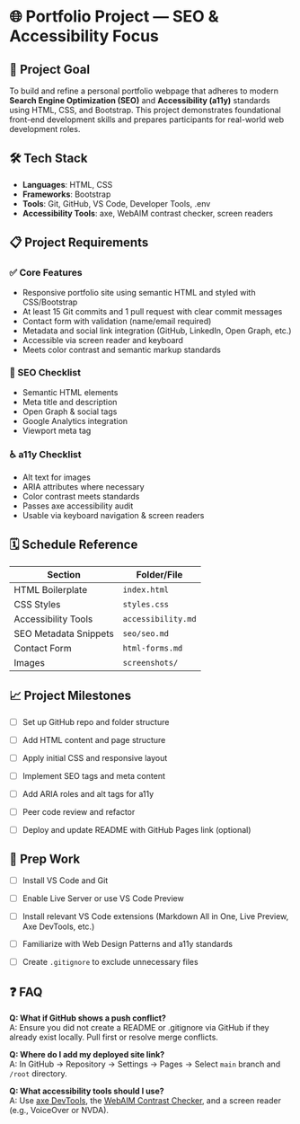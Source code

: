 # 🌐 Portfolio Project — SEO & Accessibility Focus

## 📌 Project Goal
To build and refine a personal portfolio webpage that adheres to modern **Search Engine Optimization (SEO)** and **Accessibility (a11y)** standards using HTML, CSS, and Bootstrap. This project demonstrates foundational front-end development skills and prepares participants for real-world web development roles.



## 🛠️ Tech Stack

- **Languages**: HTML, CSS
- **Frameworks**: Bootstrap
- **Tools**: Git, GitHub, VS Code, Developer Tools, .env
- **Accessibility Tools**: axe, WebAIM contrast checker, screen readers



## 📋 Project Requirements

### ✅ Core Features
- Responsive portfolio site using semantic HTML and styled with CSS/Bootstrap
- At least 15 Git commits and 1 pull request with clear commit messages
- Contact form with validation (name/email required)
- Metadata and social link integration (GitHub, LinkedIn, Open Graph, etc.)
- Accessible via screen reader and keyboard
- Meets color contrast and semantic markup standards

### 🧠 SEO Checklist
- Semantic HTML elements
- Meta title and description
- Open Graph & social tags
- Google Analytics integration
- Viewport meta tag

### ♿ a11y Checklist
- Alt text for images
- ARIA attributes where necessary
- Color contrast meets standards
- Passes axe accessibility audit
- Usable via keyboard navigation & screen readers


## 🗓️ Schedule Reference

| Section                  | Folder/File                    |
|--------------------------|--------------------------------|
| HTML Boilerplate         | `index.html`                   |
| CSS Styles               | `styles.css`                   |
| Accessibility Tools      | `accessibility.md`             |
| SEO Metadata Snippets    | `seo/seo.md`                   |
| Contact Form             | `html-forms.md`                |
| Images                   | `screenshots/`                 |
                  



## 📈 Project Milestones

- [ ] Set up GitHub repo and folder structure
- [ ] Add HTML content and page structure
- [ ] Apply initial CSS and responsive layout
- [ ] Implement SEO tags and meta content
- [ ] Add ARIA roles and alt tags for a11y
- [ ] Peer code review and refactor
- [ ] Deploy and update README with GitHub Pages link (optional)



## 🧰 Prep Work

- [ ] Install VS Code and Git
- [ ] Enable Live Server or use VS Code Preview
- [ ] Install relevant VS Code extensions (Markdown All in One, Live Preview, Axe DevTools, etc.)
- [ ] Familiarize with Web Design Patterns and a11y standards
- [ ] Create `.gitignore` to exclude unnecessary files



## ❓ FAQ

**Q: What if GitHub shows a push conflict?**  
A: Ensure you did not create a README or .gitignore via GitHub if they already exist locally. Pull first or resolve merge conflicts.

**Q: Where do I add my deployed site link?**  
A: In GitHub → Repository → Settings → Pages → Select `main` branch and `/root` directory.

**Q: What accessibility tools should I use?**  
A: Use [axe DevTools](https://www.deque.com/axe/devtools/), the [WebAIM Contrast Checker](https://webaim.org/resources/contrastchecker/), and a screen reader (e.g., VoiceOver or NVDA).






